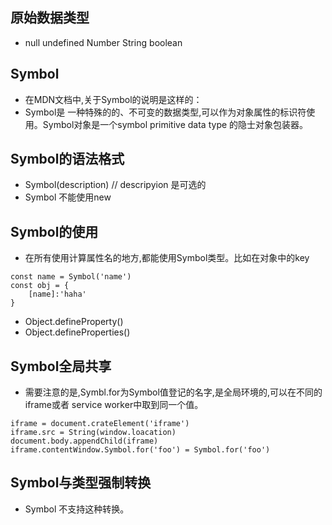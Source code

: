 ## 原始数据类型
* null undefined  Number String  boolean 
## Symbol
* 在MDN文档中,关于Symbol的说明是这样的：
* Symbol是 一种特殊的的、不可变的数据类型,可以作为对象属性的标识符使用。Symbol对象是一个symbol primitive data type 的隐士对象包装器。
## Symbol的语法格式
* Symbol(description) // descripyion 是可选的
* Symbol 不能使用new
## Symbol的使用 
* 在所有使用计算属性名的地方,都能使用Symbol类型。比如在对象中的key
```
const name = Symbol('name')
const obj = {
    [name]:'haha'
}

```
* Object.defineProperty()
* Object.defineProperties()
## Symbol全局共享
* 需要注意的是,Symbl.for为Symbol值登记的名字,是全局环境的,可以在不同的iframe或者 service worker中取到同一个值。
```
iframe = document.crateElement('iframe')
iframe.src = String(window.loacation)
document.body.appendChild(iframe)
iframe.contentWindow.Symbol.for('foo') = Symbol.for('foo')

```
## Symbol与类型强制转换
* Symbol 不支持这种转换。